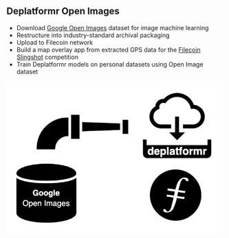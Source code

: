 ## Deplatformr Open Images
* Download [Google Open Images](https://storage.googleapis.com/openimages/web/index.html) dataset for image machine learning
* Restructure into industry-standard archival packaging
* Upload to Filecoin network
* Build a map overlay app from extracted GPS data for the [Filecoin Slingshot](https://slingshot.filecoin.io/) competition
* Train Deplatformr models on personal datasets using Open Image dataset

![image](website/static/deplatformr-open-images.png)
